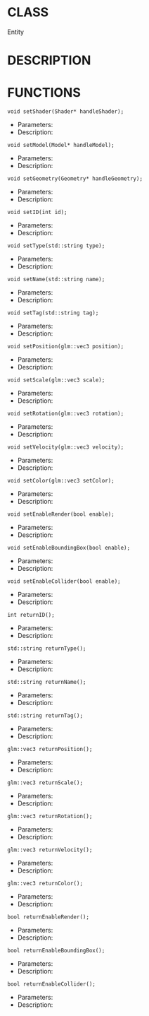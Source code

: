 # CLASS
Entity

# DESCRIPTION

# FUNCTIONS
`void setShader(Shader* handleShader);`
- Parameters:
- Description: 

`void setModel(Model* handleModel);`
- Parameters:
- Description: 

`void setGeometry(Geometry* handleGeometry);`
- Parameters:
- Description: 


`void setID(int id);`
- Parameters:
- Description: 

`void setType(std::string type);`
- Parameters:
- Description: 

`void setName(std::string name);`
- Parameters:
- Description: 

`void setTag(std::string tag);`
- Parameters:
- Description: 

`void setPosition(glm::vec3 position);`
- Parameters:
- Description: 

`void setScale(glm::vec3 scale);`
- Parameters:
- Description: 

`void setRotation(glm::vec3 rotation);`
- Parameters:
- Description: 

`void setVelocity(glm::vec3 velocity);`
- Parameters:
- Description: 

`void setColor(glm::vec3 setColor);`
- Parameters:
- Description: 



`void setEnableRender(bool enable);`
- Parameters:
- Description: 

`void setEnableBoundingBox(bool enable);`
- Parameters:
- Description: 

`void setEnableCollider(bool enable);`
- Parameters:
- Description: 


`int returnID();`
- Parameters:
- Description: 

`std::string returnType();`
- Parameters:
- Description: 

`std::string returnName();`
- Parameters:
- Description: 

`std::string returnTag();`
- Parameters:
- Description: 

`glm::vec3 returnPosition();`
- Parameters:
- Description: 

`glm::vec3 returnScale();`
- Parameters:
- Description: 

`glm::vec3 returnRotation();`
- Parameters:
- Description: 

`glm::vec3 returnVelocity();`
- Parameters:
- Description: 

`glm::vec3 returnColor();`
- Parameters:
- Description: 


`bool returnEnableRender();`
- Parameters:
- Description: 

`bool returnEnableBoundingBox();`
- Parameters:
- Description: 

`bool returnEnableCollider();`
- Parameters:
- Description: 
